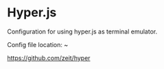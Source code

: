 # Hyper.js

Configuration for using hyper.js as terminal emulator.

Config file location: ~

https://github.com/zeit/hyper
